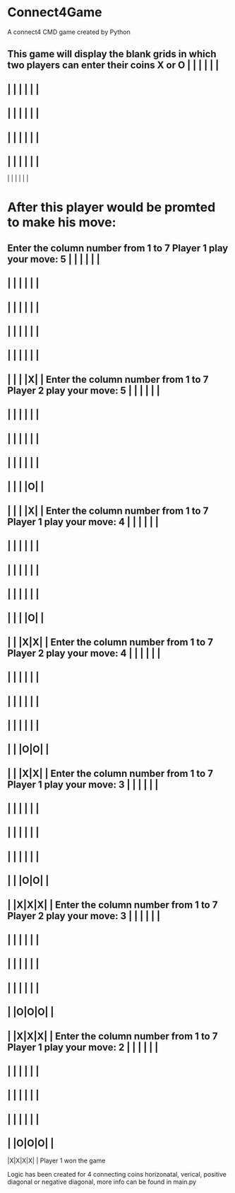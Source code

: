 # Connect4Game
A connect4 CMD game created by Python

This game will display the blank grids in which two players can enter their coins X or O
 | | | | | | 
-------------
 | | | | | | 
-------------
 | | | | | | 
-------------
 | | | | | | 
-------------
 | | | | | | 
-------------
 | | | | | | 
 
 # After this player would be promted to make his move: 
 Enter the column number from 1 to 7
 Player 1 play your move: 5
  | | | | | | 
-------------
 | | | | | | 
-------------
 | | | | | | 
-------------
 | | | | | | 
-------------
 | | | | | | 
-------------
 | | | |X| | 
 Enter the column number from 1 to 7
Player 2 play your move: 5
 | | | | | | 
-------------
 | | | | | | 
-------------
 | | | | | | 
-------------
 | | | | | | 
-------------
 | | | |O| | 
-------------
 | | | |X| | 
Enter the column number from 1 to 7
Player 1 play your move: 4
 | | | | | | 
-------------
 | | | | | | 
-------------
 | | | | | | 
-------------
 | | | | | | 
-------------
 | | | |O| | 
-------------
 | | |X|X| | 
Enter the column number from 1 to 7
Player 2 play your move: 4
 | | | | | | 
-------------
 | | | | | | 
-------------
 | | | | | | 
-------------
 | | | | | | 
-------------
 | | |O|O| | 
-------------
 | | |X|X| | 
Enter the column number from 1 to 7
Player 1 play your move: 3
 | | | | | | 
-------------
 | | | | | | 
-------------
 | | | | | | 
-------------
 | | | | | | 
-------------
 | | |O|O| | 
-------------
 | |X|X|X| | 
Enter the column number from 1 to 7
Player 2 play your move: 3
 | | | | | | 
-------------
 | | | | | | 
-------------
 | | | | | | 
-------------
 | | | | | | 
-------------
 | |O|O|O| | 
-------------
 | |X|X|X| | 
Enter the column number from 1 to 7
Player 1 play your move: 2
 | | | | | | 
-------------
 | | | | | | 
-------------
 | | | | | | 
-------------
 | | | | | | 
-------------
 | |O|O|O| | 
-------------
 |X|X|X|X| | 
Player 1 won the game

Logic has been created for 4 connecting coins horizonatal, verical, positive diagonal or negative diagonal, more info can be found in main.py

